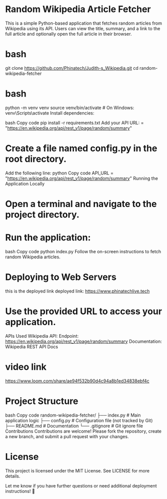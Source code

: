 # Random Wikipedia Article Fetcher
This is a simple Python-based application that fetches random articles from Wikipedia using its API. Users can view the title, summary, and a link to the full article and optionally open the full article in their browser.



# bash
git clone https://github.com/Phinatech/Judith-s_Wikipedia.git
cd random-wikipedia-fetcher


# bash
python -m venv venv
source venv/bin/activate  # On Windows: venv\Scripts\activate
Install dependencies:

bash
Copy code
pip install -r requirements.txt
Add your API URL: = "https://en.wikipedia.org/api/rest_v1/page/random/summary"

# Create a file named config.py in the root directory.
Add the following line:
python
Copy code
API_URL = "https://en.wikipedia.org/api/rest_v1/page/random/summary"
Running the Application Locally

# Open a terminal and navigate to the project directory.
# Run the application:
bash
Copy code
python index.py
Follow the on-screen instructions to fetch random Wikipedia articles.

# Deploying to Web Servers
this is the deployed link 
deployed link: https://www.phinatechlive.tech



# Use the provided URL to access your application.
APIs Used
Wikipedia API:
Endpoint: https://en.wikipedia.org/api/rest_v1/page/random/summary
Documentation: Wikipedia REST API Docs

# video link
https://www.loom.com/share/ae94f532b90d4c94a8b1ed34838ebf4c

# Project Structure
bash
Copy code
random-wikipedia-fetcher/
├── index.py            # Main application logic
├── config.py          # Configuration file (not tracked by Git)  
├── README.md          # Documentation
└── .gitignore         # Git ignore file
Contributions
Contributions are welcome! Please fork the repository, create a new branch, and submit a pull request with your changes.

# License
This project is licensed under the MIT License. See LICENSE for more details.

Let me know if you have further questions or need additional deployment instructions! 🚀








